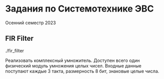 # Задания по Системотехнике ЭВС
Осенний семестр 2023

## FIR Filter

./fir_filter

Реализовать комплексный умножитель. Доступен всего один физический модуль умножения целых чисел. Входные данные поступают каждые 3 такта, размерность 8 бит, знаковые целые числа.
